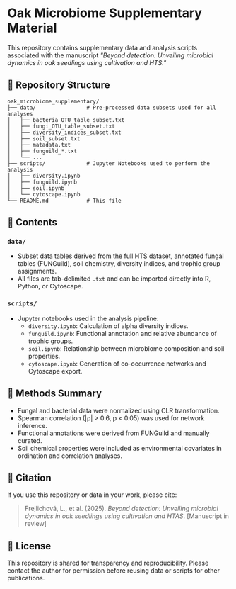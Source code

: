 # Oak Microbiome Supplementary Material

This repository contains supplementary data and analysis scripts associated with the manuscript *"Beyond detection: Unveiling microbial dynamics in oak seedlings using cultivation and HTS."*

## 📂 Repository Structure

```
oak_microbiome_supplementary/
├── data/                # Pre-processed data subsets used for all analyses
│   ├── bacteria_OTU_table_subset.txt
│   ├── fungi_OTU_table_subset.txt
│   ├── diversity_indices_subset.txt
│   ├── soil_subset.txt
│   ├── matadata.txt
│   ├── funguild_*.txt
│   └── ...
├── scripts/             # Jupyter Notebooks used to perform the analysis
│   ├── diversity.ipynb
│   ├── funguild.ipynb
│   ├── soil.ipynb
│   └── cytoscape.ipynb
└── README.md            # This file
```

## 🔬 Contents

### `data/`
- Subset data tables derived from the full HTS dataset, annotated fungal tables (FUNGuild), soil chemistry, diversity indices, and trophic group assignments.
- All files are tab-delimited `.txt` and can be imported directly into R, Python, or Cytoscape.

### `scripts/`
- Jupyter notebooks used in the analysis pipeline:
  - `diversity.ipynb`: Calculation of alpha diversity indices.
  - `funguild.ipynb`: Functional annotation and relative abundance of trophic groups.
  - `soil.ipynb`: Relationship between microbiome composition and soil properties.
  - `cytoscape.ipynb`: Generation of co-occurrence networks and Cytoscape export.

## 🧪 Methods Summary

- Fungal and bacterial data were normalized using CLR transformation.
- Spearman correlation (|ρ| > 0.6, p < 0.05) was used for network inference.
- Functional annotations were derived from FUNGuild and manually curated.
- Soil chemical properties were included as environmental covariates in ordination and correlation analyses.

## 📎 Citation

If you use this repository or data in your work, please cite:

> Frejlichová, L., et al. (2025). *Beyond detection: Unveiling microbial dynamics in oak seedlings using cultivation and HTAS*. [Manuscript in review]

## 📝 License

This repository is shared for transparency and reproducibility. Please contact the author for permission before reusing data or scripts for other publications.
